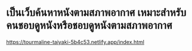 # เป็นเว็บค้นหาหนังตามสภาพอากาศ เหมาะสำหรับคนชอบดูหนังหรือชอบดูหนังตามสภาพอากาศ
https://tourmaline-taiyaki-5b4c53.netlify.app/index.html
 
 
